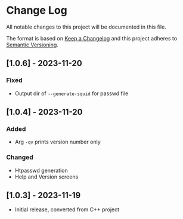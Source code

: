 
# Change Log
All notable changes to this project will be documented in this file.
 
The format is based on [Keep a Changelog](http://keepachangelog.com/)
and this project adheres to [Semantic Versioning](http://semver.org/).
 
## [1.0.6] - 2023-11-20

### Fixed
- Output dir of `--generate-squid` for passwd file

## [1.0.4] - 2023-11-20

### Added
- Arg `-qv` prints version number only

### Changed

- Htpasswd generation
- Help and Version screens
 
## [1.0.3] - 2023-11-19
 
- Initial release, converted from C++ project